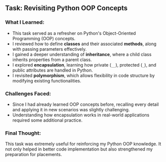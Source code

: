 ## Task: Revisiting Python OOP Concepts  

### What I Learned:  
- This task served as a refresher on Python's Object-Oriented Programming (OOP) concepts.  
- I reviewed how to define **classes** and their associated **methods**, along with passing parameters effectively.  
- I gained a deeper understanding of **inheritance**, where a child class inherits properties from a parent class.  
- I explored **encapsulation**, learning how private (`__`), protected (`_`), and public attributes are handled in Python.  
- I revisited **polymorphism**, which allows flexibility in code structure by modifying existing functionalities.  

### Challenges Faced:  
- Since I had already learned OOP concepts before, recalling every detail and applying it in new scenarios was slightly challenging.  
- Understanding how encapsulation works in real-world applications required some additional practice.  

### Final Thought:  
This task was extremely useful for reinforcing my Python OOP knowledge. It not only helped in better code implementation but also strengthened my preparation for placements.
